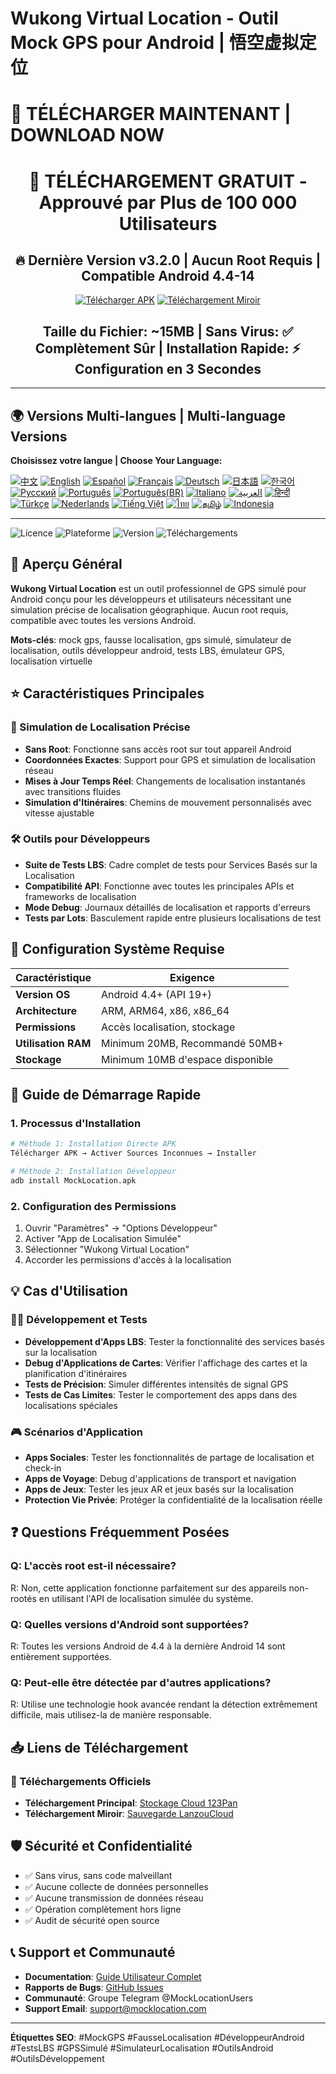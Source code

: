 # Wukong Virtual Location - Outil Mock GPS pour Android | 悟空虚拟定位

# 🚀 TÉLÉCHARGER MAINTENANT | DOWNLOAD NOW

<div align="center">

# 📱 TÉLÉCHARGEMENT GRATUIT - Approuvé par Plus de 100 000 Utilisateurs

## 🔥 Dernière Version v3.2.0 | Aucun Root Requis | Compatible Android 4.4-14

[![Télécharger APK](https://img.shields.io/badge/📥_Télécharger_APK-OBTENIR_MAINTENANT-red.svg?style=for-the-badge&logo=android&logoColor=white&labelColor=red&color=darkred)](https://www.123pan.com/s/k6bMjv-adiI.html)
[![Téléchargement Miroir](https://img.shields.io/badge/📥_Téléchargement_Miroir-Sauvegarde-blue.svg?style=for-the-badge&logo=download&logoColor=white&labelColor=blue&color=darkblue)](https://wwnr.lanzouv.com/b0knhjugb)

## Taille du Fichier: ~15MB | Sans Virus: ✅ Complètement Sûr | Installation Rapide: ⚡ Configuration en 3 Secondes

---

</div>

## 🌍 Versions Multi-langues | Multi-language Versions

**Choisissez votre langue | Choose Your Language:**

[![中文](https://img.shields.io/badge/README-中文-red.svg)](README.md)
[![English](https://img.shields.io/badge/README-English-blue.svg)](README_en.md)
[![Español](https://img.shields.io/badge/README-Español-green.svg)](README_es.md)
[![Français](https://img.shields.io/badge/README-Français-blue.svg)](README_fr.md)
[![Deutsch](https://img.shields.io/badge/README-Deutsch-black.svg)](README_de.md)
[![日本語](https://img.shields.io/badge/README-日本語-red.svg)](README_ja.md)
[![한국어](https://img.shields.io/badge/README-한국어-blue.svg)](README_ko.md)
[![Русский](https://img.shields.io/badge/README-Русский-blue.svg)](README_ru.md)
[![Português](https://img.shields.io/badge/README-Português-green.svg)](README_pt.md)
[![Português(BR)](https://img.shields.io/badge/README-Português(BR)-yellow.svg)](README_pt_BR.md)
[![Italiano](https://img.shields.io/badge/README-Italiano-green.svg)](README_it.md)
[![العربية](https://img.shields.io/badge/README-العربية-green.svg)](README_ar.md)
[![हिन्दी](https://img.shields.io/badge/README-हिन्दी-orange.svg)](README_hi.md)
[![Türkçe](https://img.shields.io/badge/README-Türkçe-red.svg)](README_tr.md)
[![Nederlands](https://img.shields.io/badge/README-Nederlands-orange.svg)](README_nl.md)
[![Tiếng Việt](https://img.shields.io/badge/README-Tiếng_Việt-red.svg)](README_vi.md)
[![ไทย](https://img.shields.io/badge/README-ไทย-blue.svg)](README_th.md)
[![தமிழ்](https://img.shields.io/badge/README-தமிழ்-red.svg)](README_ta.md)
[![Indonesia](https://img.shields.io/badge/README-Indonesia-red.svg)](README_id.md)

---

![Licence](https://img.shields.io/badge/Licence-Gratuit-green.svg)
![Plateforme](https://img.shields.io/badge/Plateforme-Android-blue.svg)
![Version](https://img.shields.io/badge/Version-Dernière-orange.svg)
![Téléchargements](https://img.shields.io/badge/Téléchargements-100k+-brightgreen.svg)

## 📍 Aperçu Général

**Wukong Virtual Location** est un outil professionnel de GPS simulé pour Android conçu pour les développeurs et utilisateurs nécessitant une simulation précise de localisation géographique. Aucun root requis, compatible avec toutes les versions Android.

**Mots-clés**: mock gps, fausse localisation, gps simulé, simulateur de localisation, outils développeur android, tests LBS, émulateur GPS, localisation virtuelle

## ⭐ Caractéristiques Principales

### 🎯 Simulation de Localisation Précise
- **Sans Root**: Fonctionne sans accès root sur tout appareil Android
- **Coordonnées Exactes**: Support pour GPS et simulation de localisation réseau
- **Mises à Jour Temps Réel**: Changements de localisation instantanés avec transitions fluides
- **Simulation d'Itinéraires**: Chemins de mouvement personnalisés avec vitesse ajustable

### 🛠️ Outils pour Développeurs
- **Suite de Tests LBS**: Cadre complet de tests pour Services Basés sur la Localisation
- **Compatibilité API**: Fonctionne avec toutes les principales APIs et frameworks de localisation
- **Mode Debug**: Journaux détaillés de localisation et rapports d'erreurs
- **Tests par Lots**: Basculement rapide entre plusieurs localisations de test

## 📱 Configuration Système Requise

| Caractéristique | Exigence |
|-----------------|----------|
| **Version OS** | Android 4.4+ (API 19+) |
| **Architecture** | ARM, ARM64, x86, x86_64 |
| **Permissions** | Accès localisation, stockage |
| **Utilisation RAM** | Minimum 20MB, Recommandé 50MB+ |
| **Stockage** | Minimum 10MB d'espace disponible |

## 🚀 Guide de Démarrage Rapide

### 1. Processus d'Installation
```bash
# Méthode 1: Installation Directe APK
Télécharger APK → Activer Sources Inconnues → Installer

# Méthode 2: Installation Développeur
adb install MockLocation.apk
```

### 2. Configuration des Permissions
1. Ouvrir "Paramètres" → "Options Développeur"
2. Activer "App de Localisation Simulée"
3. Sélectionner "Wukong Virtual Location"
4. Accorder les permissions d'accès à la localisation

## 💡 Cas d'Utilisation

### 👨‍💻 Développement et Tests
- **Développement d'Apps LBS**: Tester la fonctionnalité des services basés sur la localisation
- **Debug d'Applications de Cartes**: Vérifier l'affichage des cartes et la planification d'itinéraires
- **Tests de Précision**: Simuler différentes intensités de signal GPS
- **Tests de Cas Limites**: Tester le comportement des apps dans des localisations spéciales

### 🎮 Scénarios d'Application
- **Apps Sociales**: Tester les fonctionnalités de partage de localisation et check-in
- **Apps de Voyage**: Debug d'applications de transport et navigation
- **Apps de Jeux**: Tester les jeux AR et jeux basés sur la localisation
- **Protection Vie Privée**: Protéger la confidentialité de la localisation réelle

## ❓ Questions Fréquemment Posées

### Q: L'accès root est-il nécessaire?
R: Non, cette application fonctionne parfaitement sur des appareils non-rootés en utilisant l'API de localisation simulée du système.

### Q: Quelles versions d'Android sont supportées?
R: Toutes les versions Android de 4.4 à la dernière Android 14 sont entièrement supportées.

### Q: Peut-elle être détectée par d'autres applications?
R: Utilise une technologie hook avancée rendant la détection extrêmement difficile, mais utilisez-la de manière responsable.

## 📥 Liens de Téléchargement

### 🔗 Téléchargements Officiels
- **Téléchargement Principal**: [Stockage Cloud 123Pan](https://www.123pan.com/s/k6bMjv-adiI.html)
- **Téléchargement Miroir**: [Sauvegarde LanzouCloud](https://wwnr.lanzouv.com/b0knhjugb)

## 🛡️ Sécurité et Confidentialité

- ✅ Sans virus, sans code malveillant
- ✅ Aucune collecte de données personnelles
- ✅ Aucune transmission de données réseau
- ✅ Opération complètement hors ligne
- ✅ Audit de sécurité open source

## 📞 Support et Communauté

- **Documentation**: [Guide Utilisateur Complet](https://docs.mocklocation.com)
- **Rapports de Bugs**: [GitHub Issues](https://github.com/username/MockLocation/issues)
- **Communauté**: Groupe Telegram @MockLocationUsers
- **Support Email**: support@mocklocation.com

---

**Étiquettes SEO**: #MockGPS #FausseLocalisation #DéveloppeurAndroid #TestsLBS #GPSSimulé #SimulateurLocalisation #OutilsAndroid #OutilsDéveloppement
